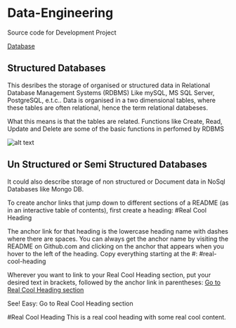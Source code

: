 # Data-Engineering
Source code for Development Project

[Database](../Data-Engineering/datafiles.md)

## Structured Databases

This desribes the storage of organised or structured data in Relational Database Management Systems (RDBMS) Like mySQL, MS SQL Server, PostgreSQL, e.t.c..
Data is organised in a two dimensional tables, where these tables are often relational, hence the term relational databeses. 

What this means is that the tables are related. Functions like Create, Read, Update and Delete are some of the basic functions in perfomed by RDBMS 


![alt text](C:/Users/ABIOLA/Downloads/Capture.png "relational DB")

## Un Structured or Semi Structured Databases
It could also describe storage of non structured or Document data in NoSql  Databases like Mongo DB.








To create anchor links that jump down to different sections of a README (as in an interactive table of contents), first create a heading:
#Real Cool Heading

The anchor link for that heading is the lowercase heading name with dashes where there are spaces. You can always get the anchor name by visiting the README on Github.com and clicking on the anchor that appears when you hover to the left of the heading. Copy everything starting at the #:
#real-cool-heading

Wherever you want to link to your Real Cool Heading section, put your desired text in brackets, followed by the anchor link in parentheses:
[Go to Real Cool Heading section](#real-cool-heading)

See! Easy: Go to Real Cool Heading section

#Real Cool Heading
This is a real cool heading with some real cool content.

